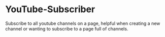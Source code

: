 # YouTube-Subscriber
Subscribe to all youtube channels on a page, helpful when creating a new channel or wanting to subscribe to a page full of channels.
